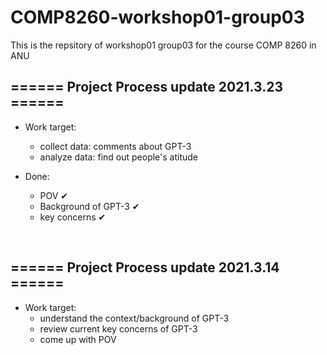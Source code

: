 # COMP8260-workshop01-group03
This is the repsitory of workshop01 group03 for the course COMP 8260 in ANU


## ====== Project Process update 2021.3.23 ======

+ Work target:
    * collect data: comments about GPT-3
    * analyze data: find out people's atitude

+ Done:
    * POV ✔
    * Background of GPT-3 ✔
    * key concerns ✔

 &emsp;
  &emsp;
  
## ====== Project Process update 2021.3.14 ======

+ Work target:
    * understand the context/background of GPT-3
    * review current key concerns of GPT-3
    * come up with POV


